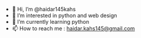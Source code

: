 - 👋 Hi, I’m @haidar145kahs
- 👀 I’m interested in python and web design 
- 🌱 I’m currently learning python
- 📫 How to reach me : haidar.kahs145@gmail.com

<!---
haidar145kahs/haidar145kahs is a ✨ special ✨ repository because its `README.md` (this file) appears on your GitHub profile.
You can click the Preview link to take a look at your changes.
--->
